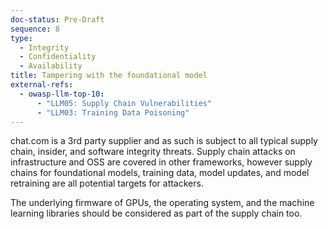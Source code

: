 ```yaml
---
doc-status: Pre-Draft
sequence: 8
type:
  - Integrity
  - Confidentiality
  - Availability
title: Tampering with the foundational model
external-refs:
  - owasp-llm-top-10:
      - "LLM05: Supply Chain Vulnerabilities"
      - "LLM03: Training Data Poisoning"
---
```


chat.com is a 3rd party supplier and as such is subject to all typical supply chain, insider, and software integrity
threats. Supply chain attacks on infrastructure and OSS are covered in other frameworks, however supply chains for
foundational models, training data, model updates, and model retraining are all potential targets for attackers.

The underlying firmware of GPUs, the operating system, and the machine learning libraries should be considered as part
of the supply chain too.

